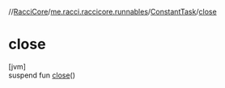 //[RacciCore](../../../index.md)/[me.racci.raccicore.runnables](../index.md)/[ConstantTask](index.md)/[close](close.md)

# close

[jvm]\
suspend fun [close](close.md)()

